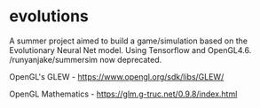 # evolutions
A summer project aimed to build a game/simulation based on the Evolutionary Neural Net model. Using Tensorflow and OpenGL4.6. /runyanjake/summersim now deprecated.

OpenGL's GLEW - https://www.opengl.org/sdk/libs/GLEW/

OpenGL Mathematics - https://glm.g-truc.net/0.9.8/index.html
